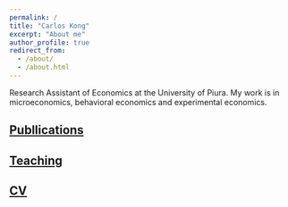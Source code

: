 ```yaml
---
permalink: /
title: "Carlos Kong"
excerpt: "About me"
author_profile: true
redirect_from: 
  - /about/
  - /about.html
---
```


Research Assistant of Economics at the University of Piura.
My work is in microeconomics, behavioral economics and experimental economics.

## [Publlications](Publlications)

## [Teaching](teaching)

## [CV](cv)

